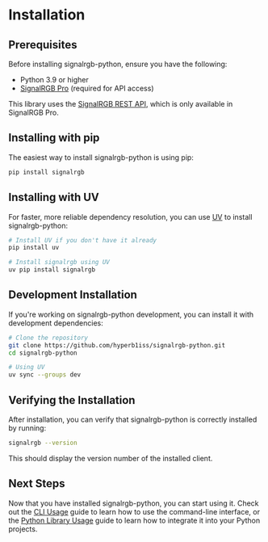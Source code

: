 # Installation

## Prerequisites

Before installing signalrgb-python, ensure you have the following:

- Python 3.9 or higher
- [SignalRGB Pro](https://www.signalrgb.com/pro/) (required for API access)

This library uses the [SignalRGB REST API](https://docs.signalrgb.com/signalrgb-api), which is only available in SignalRGB Pro.

## Installing with pip

The easiest way to install signalrgb-python is using pip:

```bash
pip install signalrgb
```

## Installing with UV

For faster, more reliable dependency resolution, you can use [UV](https://github.com/astral-sh/uv) to install signalrgb-python:

```bash
# Install UV if you don't have it already
pip install uv

# Install signalrgb using UV
uv pip install signalrgb
```

## Development Installation

If you're working on signalrgb-python development, you can install it with development dependencies:

```bash
# Clone the repository
git clone https://github.com/hyperb1iss/signalrgb-python.git
cd signalrgb-python

# Using UV
uv sync --groups dev
```

## Verifying the Installation

After installation, you can verify that signalrgb-python is correctly installed by running:

```bash
signalrgb --version
```

This should display the version number of the installed client.

## Next Steps

Now that you have installed signalrgb-python, you can start using it. Check out the [CLI Usage](usage/cli.md) guide to learn how to use the command-line interface, or the [Python Library Usage](usage/library.md) guide to learn how to integrate it into your Python projects.
